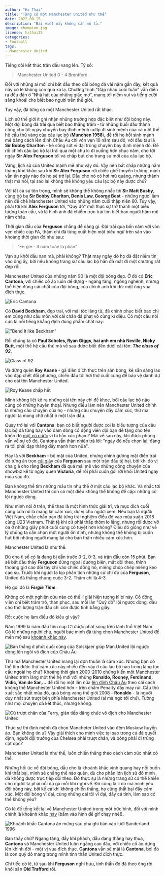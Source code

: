 ```yaml
---
author: "Ha Thai"
title: "Từng có một Manchester United như thế"
date: 2022-08-15
description: "Bài viết này không cần mô tả."
image: champion.jpg
license: hathai25
categories:
- Football
tags: 
- Manchester United
---
```

Tiếng còi kết thúc trận đấu vang lên. Tỷ số:
> Manchester United 0 - 4 Brentford

Đối với những ai mới chỉ bắt đầu theo dõi bóng đá vài năm gần đây, kết quả này có lẽ không còn quá xa lạ. Chương trình "Gặp nhau cuối tuần" vẫn diễn ra đều đặn ở "Nhà hát của những giấc mơ", mang tới niềm vui và tiếng cười sảng khoái cho biết bao người trên thế giới.

Tuy vậy, đã từng có một Manchester United rất khác. 

Lịch sử thế giới ít ghi nhận những trường hợp đặc biệt như đội bóng này. Một đội bóng đã trải qua biết bao thăng trầm - từ những buổi đầu thành công cho tới ngày chuyến bay định mệnh cướp đi sinh mệnh của cả một thế hệ cầu thủ vàng của câu lạc bộ ([**Munchen 1958**](https://vi.wikipedia.org/wiki/Th%E1%BA%A3m_h%E1%BB%8Da_h%C3%A0ng_kh%C3%B4ng_M%C3%BCnchen)), để rồi họ hồi sinh mạnh mẽ bằng cách lên đỉnh Châu Âu chỉ vỏn vẹn 10 năm sau đó, với đầu tàu là **Sir Bobby Charlton** - kẻ sống sót vĩ đại trong chuyến bay định mệnh đó. Để rồi chính câu lạc bộ lại trải qua một chu kì đi xuống hơn chục năm, cho tới ngày **Sir Alex Ferguson** tới và chắp bút cho trang sử mới của câu lạc bộ.

Vâng, lịch sử của United mạnh mẽ như vậy đó. Vậy nên bất chấp những năm tháng khó khăn sau khi **Sir Alex Ferguson** rời chiếc ghế thuyền trưởng, mình vẫn tin ngày nào đó họ sẽ trở lại. Dẫu cho nó có hơi mù quáng, nhưng thành thật mà nói, tại sao lại không thể không yêu câu lạc bộ này được chứ?

Với tất cả sự tôn trọng, mình sẽ không thể không nhắc tới **Sir Matt Busby**, cùng bộ ba **Sir Bobby Charlton, Denis Law, George Best** - những người làm nên đế chế Manchester United vào những năm cuối thập niên 60. Tuy vậy, phải tới khi **Alex Ferguson** tới, "Quỷ đỏ" mới thực sự trở thành một biểu tượng toàn cầu, và là hình ảnh đã chiếm trọn trái tim biết bao người hâm mộ năm châu.

Thời gian đầu của **Ferguson** chẳng dễ dàng gì. Đội trải qua bốn năm với vỏn vẹn chiếc cúp FA, thậm chí đã từng xuất hiện một biểu ngữ trên sân vào khoảng thời gian đó như sau:
> "Fergie - 3 năm toàn là phân"

Vạn sự khởi đầu nan mà, phải không? Thật may ngày đó họ đã đặt niềm tin vào ông ấy, bởi nếu không trang sử câu lạc bộ hẳn đã mất đi một chương rất đẹp rồi.

Manchester United của những năm 90 là một đội bóng đẹp. Ở đó có **Eric Cantona**, với chiếc cổ áo luôn để dựng - ngang tàng, ngông nghênh, nhưng thể hiện đúng cái chất của đội bóng, của chính anh khi đó: một ông vua đích thực.

![Eric Cantona](Cantona.jpeg)

Có **David Beckham**, đẹp trai, với mái tóc lãng tử, đã chinh phục biết bao chị em cũng như cầu môn với cái chân đá phạt vô cùng kì diệu. Có một câu nói cực kì nổi tiếng khẳng định đúng phẩm chất này:

!["Bend it like Beckham"](Beckham.webp)

Rồi chúng ta có **Paul Scholes, Ryan Giggs, hai anh em nhà Neville, Nicky Butt**, một thế hệ cầu thủ mà về sau được biết đến dưới cái tên: ***The class of 92***.

![Class of 92](Classof92.jpg)

Và đừng quên **Roy Keane** - gã điên đích thực trên sân bóng, kẻ sẵn sàng lao vào đạp chết đối phương, chiến đấu tới hơi thở cuối cùng để bảo vệ danh dự cho cái tên Manchester United.

![Roy Keane chấp hết](keano.jpg)

Mình không liệt kê ra những cái tên này chỉ để khoe, bởi câu lạc bộ nào cũng có những huyền thoại. Nhưng điều làm nên Manchester United chính là những câu chuyện của họ - những câu chuyện đầy cảm xúc, thứ mà người ta mong chờ nhất ở một trận đấu.

Quay trở lại với **Cantona**: bạn có biết người được coi là biểu tượng của câu lạc bộ đã từng bay vào đám đông cổ động viên đội bạn để tặng cho tên khốn đó [một cú cước](https://youtu.be/C7PSY7KYThk) vì bị hắn xúc phạm? Mãi về sau này, khi được phỏng vấn về sự cố đó, Cantona vẫn thản nhiên trả lời: "ngày đó nếu chọn lại, đáng ra tôi phải đạp thằng đấy mạnh hơn nữa".

Hay là với **Beckham** - bộ mặt của United, nhưng chính gương mặt điển trai đó từng ăn trọn [cái giày](https://youtu.be/9dCixiClxBI) của **Ferguson** sau một trận đấu tệ hại, bởi khi đó vị cha già cho rằng **Beckham** đã quá mải mê vào những công chuyện của showbiz kể từ ngày quen **Victoria**, để rồi phải cuốn gói rời khỏi United ngay mùa sau đó.

Bạn không thể tìm những mẩu tin như thế ở một câu lạc bộ khác. Và nhắc tới Manchester United thì còn có một điều không thể không đề cập: những cú lội ngược dòng.

Như mình nói ở trên, thể thao là một hình thức giải trí, và mục đích cuối cùng của nó là mang lại cảm xúc, dư vị cho người xem. Nếu bạn là người Việt Nam, chắc chắn bạn đã từng trải nghiệm điều đó vào mùa xuân 2018 cùng U23 Vietnam. Thật tệ khi cứ phải thấp thỏm lo lắng, nhưng rồi được vỡ òa ở những giây phút cuối cùng có tuyệt hơn không? Điều đó giống như về lý chúng ta cần chọn một người ổn định, nhưng không thể không bị cuốn hút bởi những người mang lại cho bản thân nhiều cảm xúc hơn.

Manchester United là như thế. 

Dù cho tỉ số có là đang bị dẫn trước 0-2, 0-3, và trận đấu còn 15 phút. Bạn sẽ bắt đầu thấy **Ferguson** đứng ngoài đường biên, mắt dõi theo, thỉnh thoảng giơ cao đôi tay chỉ vào chiếc đồng hồ, miệng chóp chép miếng kẹo cao su. Trước khi người ta kịp phân tích những cử chỉ đó của **Ferguson**, United đã thắng chung cuộc 3-2. Thậm chí là 4-3.

Họ gọi đó là ***Fergie Time***.

Không có một nghiên cứu nào có thể lí giải hiện tượng kì bí này. Cổ động viên chỉ biết trầm trồ, thán phục, sau mỗi lần "Quỷ đỏ" lội ngược dòng, dẫu cho thời lượng trận đấu chỉ còn được tính bằng giây.

Rốt cuộc họ làm điều đó kiểu gì vậy?

Năm 1999 là năm đầu tiên cúp C1 được phát sóng trên lãnh thổ Việt Nam. Có lẽ những người chú, người bác mình đã từng chọn Manchester United để mến mộ sau [khoảnh khắc này](https://youtu.be/LC_f9CB1Pmg).

![Bàn thắng ở phút cuối cùng của Solskjaer giúp Man.United lội ngược dòng lên ngôi vô địch cúp Châu Âu](ole.jpg)

Thứ mà Manchester United mang lại đơn thuần là cảm xúc. Nhưng bạn có thể tìm được thứ cảm xúc này nhiều đến vậy ở câu lạc bộ nào trong làng túc cầu ngoài họ chứ? Khoảng thời gian 2000-2010 chứng kiến một Manchester United trình làng một thế hệ mới với những **Ronaldo, Rooney, Ferdinand, Vidic, Van de Sar,...** để rồi họ một lần nữa [lên đỉnh Châu Âu](https://youtu.be/WdBAoWUQDhI) theo cái cách không thể Manchester United hơn - trên chấm Penalty đầy may rủi. Cầu thủ xuất sắc nhất mùa đó, quả bóng vàng thế giới 2008 - **Ronaldo** - là người duy nhất sút trượt bên phía Manchester United (ai mà ngờ tới chứ). Tưởng như mọi chuyện đã kết thúc, nhưng không.

![Cú trượt chân của Terry, gián tiếp dâng chức vô địch cho Manchester United](terry.jpg)

Thực sự thì định mệnh đã chọn Mancheter United vào đêm Moskow huyền ảo. Bạn không tin ư? Vậy giải thích cho mình việc tại sao trong cú đá quyết định, người đội trưởng của Chelsea phải trượt chân, và bóng phải đi trúng cột dọc?

Manchester United là như thế, luôn chiến thắng theo cách cảm xúc nhất có thể.

Những hồi ức về đội bóng, dẫu cho là khoảnh khắc vinh quang hay nỗi buồn khi thất bại, mình sẽ chẳng thể nào quên, dù cho phần lớn lịch sử đó mình đã không được trực tiếp dõi theo. Đó thực sự là những trang sử có thể khiến cho người ta phải nổi da gà mỗi khi nghĩ về. Đó cũng là lí do mà mình yêu đội bóng này, bởi kể cả khi không chiến thắng, họ cũng thất bại đầy cảm xúc. Một đội bóng vĩ đại, cùng những cái tôi vĩ đại, đầy cá tính, làm sao có thể không yêu?

Có lẽ để tổng kết lại về Manchester United trong một bức hình, đối với mình chính là khoảnh khắc [này](https://youtu.be/JpyJtjLoDKg) (bấm vào hình để gif chạy nhé!).

![Khoảnh khắc **Cantona** ăn mừng sau pha ghi bàn vào lưới Sunderland - 1996](cantona.gif)

Bạn thấy chứ? Ngang tàng, đầy khí phách, dẫu đang thắng hay thua, **Cantona** và Manchester United luôn ngẩng cao đầu, với chiếc cổ áo dựng lên khinh đời - một vị vua đích thực. **Cantona** vẫn sẽ mãi là **Cantona**, bởi đó là con quỷ đỏ mang trong mình tinh thần United đích thực.

Chỉ tiếc có lẽ, từ sau khi **Ferguson** nghỉ hưu, tinh thần đó đã theo ông rời khỏi sân **Old Trafford** rồi.
